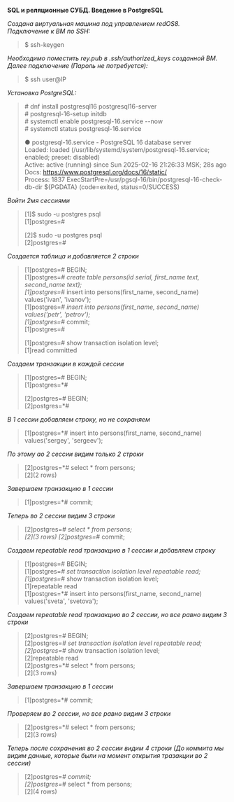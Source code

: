 **SQL и реляционные СУБД. Введение в PostgreSQL**  

*Создана виртуальная машина под управлением redOS8.*  
*Подключение к ВМ по SSH:*  
> $ ssh-keygen  
  
*Необходимо поместить rey.pub в .ssh/authorized_keys созданной ВМ.*  
*Далее подключение (Пароль не потребуется):*  
> $ ssh user@IP  
  
  
*Установка PostgreSQL:*  
> \# dnf install postgresql16 postgresql16-server  
> \# postgresql-16-setup initdb  
> \# systemctl enable postgresql-16.service --now  
> \# systemctl status postgresql-16.service  
>  
> ● postgresql-16.service - PostgreSQL 16 database server  
>     Loaded: loaded (/usr/lib/systemd/system/postgresql-16.service; enabled; preset: disabled)  
>     Active: active (running) since Sun 2025-02-16 21:26:33 MSK; 28s ago  
>       Docs: https://www.postgresql.org/docs/16/static/  
>    Process: 1837 ExecStartPre=/usr/pgsql-16/bin/postgresql-16-check-db-dir ${PGDATA} (code=exited, status=0/SUCCESS)  
>  
  
*Войти 2мя сессиями*  
> [1]$ sudo -u postgres psql  
> [1]postgres=#  
>  
> [2]$ sudo -u postgres psql  
> [2]postgres=#  
  
*Создается таблица и добавляется 2 строки*  
> [1]postgres=# BEGIN;  
> [1]postgres=*# create table persons(id serial, first_name text, second_name text);  
> [1]postgres=*# insert into persons(first_name, second_name) values('ivan', 'ivanov');  
> [1]postgres=*# insert into persons(first_name, second_name) values('petr', 'petrov');  
> [1]postgres=*# commit;  
> [1]postgres=#  
>  
> [1]postgres=# show transaction isolation level;  
> [1]read committed  
  
*Создаем транзакции в каждой сессии*  
> [1]postgres=# BEGIN;  
> [1]postgres=*#  
>  
> [2]postgres=# BEGIN;  
> [2]postgres=*#  
  
*В 1 сессии добавляем строку, но не сохраняем*  
> [1]postgres=*# insert into persons(first_name, second_name) values('sergey', 'sergeev');  
  
*По этому ао 2 сессии видим только 2 строки*  
> [2]postgres=*# select * from persons;  
> [2](2 rows)
  
*Завершаем транзакцию в 1 сессии*  
> [1]postgres=*# commit;  
  
*Теперь во 2 сессии видим 3 строки*  
> [2]postgres=*# select * from persons;  
> [2](3 rows)
> [2]postgres=*# commit;  

*Создаем repeatable read транзакцию в 1 сессии и добавляем строку*  
> [1]postgres=# BEGIN;  
> [1]postgres=*# set transaction isolation level repeatable read;  
> [1]postgres=*# show transaction isolation level;  
> [1]repeatable read  
> [1]postgres=*# insert into persons(first_name, second_name) values('sveta', 'svetova');  
  
*Создаем repeatable read транзакцию во 2 сессии, но все равно видим 3 строки*  
> [2]postgres=# BEGIN;  
> [2]postgres=*# set transaction isolation level repeatable read;  
> [2]postgres=*# show transaction isolation level;  
> [2]repeatable read  
> [2]postgres=*# select * from persons;  
> [2](3 rows)  
  
*Завершаем транзакцию в 1 сессии*  
> [1]postgres=*# commit;  
  
*Проверяем во 2 сессии, но все равно видим 3 строки*  
> [2]postgres=*# select * from persons;  
> [2](3 rows)
  
*Теперь после сохранения во 2 сессии видим 4 строки (До коммита мы видим данные, которые были на момент открытия тразакции во 2 сессии)*  
> [2]postgres=*# commit;  
> [2]postgres=*# select * from persons;  
> [2](4 rows)
  
